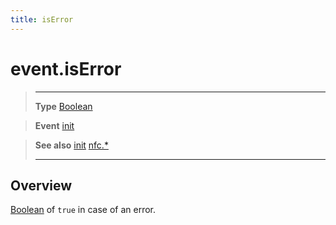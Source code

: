 ```yaml
---
title: isError
---
```

# event.isError

> --------------------- ------------------------------------------------------------------------------------------
> __Type__              [Boolean](https://docs.coronalabs.com/api/type/Boolean.html)

> __Event__             [init](/plugin/nfc/event/init/)

> __See also__          [init](/plugin/nfc/event/init/)
>						[nfc.*](/plugin/nfc/)
> --------------------- ------------------------------------------------------------------------------------------

## Overview

[Boolean](https://docs.coronalabs.com/api/type/Boolean.html) of `true` in case of an error.